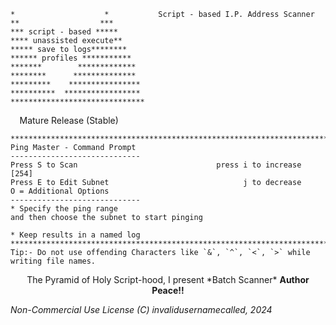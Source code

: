 ```
*                    *           Script - based I.P. Address Scanner
**                  ***
*** script - based *****
**** unassisted execute**
***** save to logs********
****** profiles ***********
*******        *************
********      **************
*********    ****************
**********  *****************
******************************
```
<html><b>&nbsp        </b>&nbsp  Mature Release (Stable)

```
*******************************************************************************
Ping Master - Command Prompt 
-----------------------------
Press S to Scan                               press i to increase [254]
Press E to Edit Subnet                              j to decrease
O = Additional Options
-----------------------------
* Specify the ping range
and then choose the subnet to start pinging

* Keep results in a named log
*******************************************************************************
Tip:- Do not use offending Characters like `&`, `^`, `<`, `>` while writing file names.
```


<p align=center>The Pyramid of Holy Script-hood, I present *Batch Scanner* <strong></b>Author Peace!!</strong></p>



_Non-Commercial Use License
(C) invalidusernamecalled, 2024_

